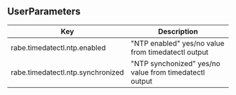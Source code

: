 ## UserParameters

| Key | Description |
| --- | ----------- |
| rabe.timedatectl.ntp.enabled | "NTP enabled" yes/no value from timedatectl output |
| rabe.timedatectl.ntp.synchronized | "NTP synchonized" yes/no value from timedatectl output |
